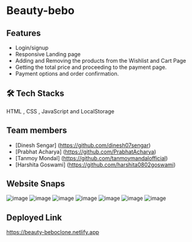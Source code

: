 # Beauty-bebo

## Features
- Login/signup
- Responsive Landing page
- Adding and Removing the products from the Wishlist and Cart Page
- Getting the total price and proceeding to the payment page.
- Payment options and order confirmation.

## 🛠 Tech Stacks
HTML , CSS , JavaScript and LocalStorage

## Team members 
- [Dinesh Sengar] (https://github.com/dinesh07sengar)
- [Prabhat Acharya] (https://github.com/PrabhatAcharya)
- [Tanmoy Mondal] (https://github.com/tanmoymandalofficial)
- [Harshita Goswami] (https://github.com/harshita0802goswami)

## Website Snaps
![image](https://user-images.githubusercontent.com/68657465/195849836-fcddab53-fdad-4eed-89a9-edb5a2c5fbc1.png)
![image](https://user-images.githubusercontent.com/68657465/195850542-f8259d6e-4c24-4428-a90f-5953204c27c2.png)
![image](https://user-images.githubusercontent.com/68657465/195849952-8506af91-abc3-479c-bea1-c2a98bc5fe02.png)
![image](https://user-images.githubusercontent.com/68657465/195850019-1aef48ff-785d-477d-aa6b-c3255985e7bf.png)
![image](https://user-images.githubusercontent.com/68657465/195850117-d0ff5b2b-e753-4dc6-b8f6-f114aab7146b.png)
![image](https://user-images.githubusercontent.com/68657465/195850300-07c4ba17-4264-4730-aaf5-624163b868da.png)
![image](https://user-images.githubusercontent.com/68657465/195850669-064cf1bd-6010-4a49-a46d-b008e3968fe3.png)

## Deployed Link
https://beauty-beboclone.netlify.app
